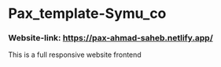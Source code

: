 # Pax_template-Symu_co
### Website-link: https://pax-ahmad-saheb.netlify.app/
This is a full responsive website frontend
